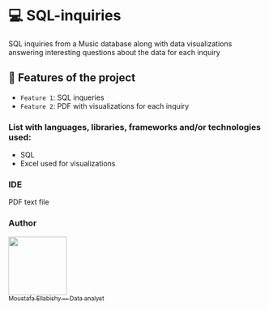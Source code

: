 # 💻 SQL-inquiries
SQL inquiries from a Music database along with data visualizations answering interesting questions about the data for each inquiry



## :hammer: Features of the project

- `Feature 1`: SQL inqueries
- `Feature 2`: PDF with visualizations for each inquiry

 ### List with languages, libraries, frameworks and/or technologies used:

- SQL
- Excel used for visualizations

### IDE
PDF
text file

### Author

 [<img src="https://avatars.githubusercontent.com/u/78495107?v=4" width=115><br><sub>Moustafa Ellabishy -- Data analyst</sub>](https://github.com/moustafaellabishy)
